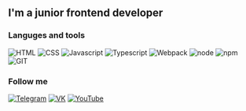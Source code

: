 ## I'm a junior frontend developer

### Languges and tools
![HTML](https://img.shields.io/badge/HTML-090909?style=for-the-badge&logo=html5)
![CSS](https://img.shields.io/badge/CSS-090909?style=for-the-badge&logo=css3)
![Javascript](https://img.shields.io/badge/Javascript-090909?style=for-the-badge&logo=javascript)
![Typescript](https://img.shields.io/badge/Typescript-090909?style=for-the-badge&logo=typescript)
![Webpack](https://img.shields.io/badge/Webpack-090909?style=for-the-badge&logo=webpack)
![node](https://img.shields.io/badge/node-090909?style=for-the-badge&logo=Node.js)
![npm](https://img.shields.io/badge/npm-090909?style=for-the-badge&logo=npm)
![GIT](https://img.shields.io/badge/GIT-090909?style=for-the-badge&logo=git)

### Follow me
[![Telegram](https://img.shields.io/badge/telegram-090909?style=for-the-badge&logo=telegram)](https://t.me/AntonKos88)
[![VK](https://img.shields.io/badge/VK-090909?style=for-the-badge&logo=vk&logoColor=4680c2)](https://vk.com/id4741346)
[![YouTube](https://img.shields.io/badge/YouTube-090909?style=for-the-badge&logo=youtube&logoColor=FF0000)](https://www.youtube.com/channel/UCsjO9YsAMI66ZWjhhr451ig)
